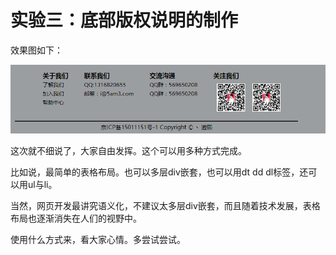 # 实验三：底部版权说明的制作

效果图如下：

![](img/4.3.1.png)

这次就不细说了，大家自由发挥。这个可以用多种方式完成。

比如说，最简单的表格布局。也可以多层div嵌套，也可以用dt dd dl标签，还可以用ul与li。

当然，网页开发最讲究语义化，不建议太多层div嵌套，而且随着技术发展，表格布局也逐渐消失在人们的视野中。

使用什么方式来，看大家心情。多尝试尝试。

